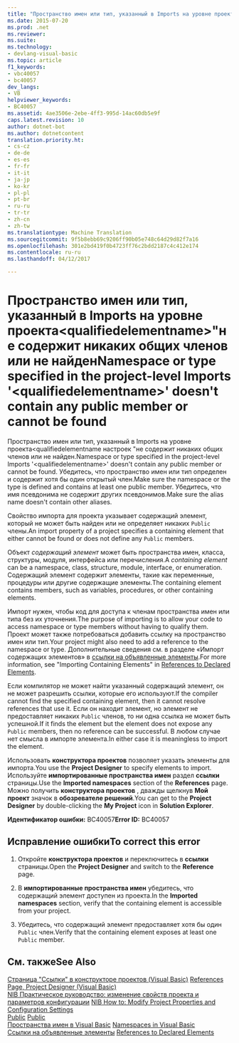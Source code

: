 ```yaml
---
title: "Пространство имен или тип, указанный в Imports на уровне проекта&lt;qualifiedelementname&gt;&quot;не содержит никаких общих членов или не удается найти | Документы Microsoft"
ms.date: 2015-07-20
ms.prod: .net
ms.reviewer: 
ms.suite: 
ms.technology:
- devlang-visual-basic
ms.topic: article
f1_keywords:
- vbc40057
- bc40057
dev_langs:
- VB
helpviewer_keywords:
- BC40057
ms.assetid: 4ae3506e-2ebe-4ff3-995d-14ac60db5e9f
caps.latest.revision: 10
author: dotnet-bot
ms.author: dotnetcontent
translation.priority.ht:
- cs-cz
- de-de
- es-es
- fr-fr
- it-it
- ja-jp
- ko-kr
- pl-pl
- pt-br
- ru-ru
- tr-tr
- zh-cn
- zh-tw
ms.translationtype: Machine Translation
ms.sourcegitcommit: 9f5b8ebb69c9206ff90b05e748c64d29d82f7a16
ms.openlocfilehash: 301e2bd419f0b4723ff76c2bdd2187c4c412e174
ms.contentlocale: ru-ru
ms.lasthandoff: 04/12/2017

---
```

# <a name="namespace-or-type-specified-in-the-project-level-imports-39ltqualifiedelementnamegt39-doesn39t-contain-any-public-member-or-cannot-be-found"></a><span data-ttu-id="6b7e1-102">Пространство имен или тип, указанный в Imports на уровне проекта&lt;qualifiedelementname&gt;"не содержит никаких общих членов или не найден</span><span class="sxs-lookup"><span data-stu-id="6b7e1-102">Namespace or type specified in the project-level Imports &#39;&lt;qualifiedelementname&gt;&#39; doesn&#39;t contain any public member or cannot be found</span></span>
<span data-ttu-id="6b7e1-103">Пространство имен или тип, указанный в Imports на уровне проекта\<qualifiedelementname настроек "не содержит никаких общих членов или не найден.</span><span class="sxs-lookup"><span data-stu-id="6b7e1-103">Namespace or type specified in the project-level Imports '\<qualifiedelementname>' doesn't contain any public member or cannot be found.</span></span> <span data-ttu-id="6b7e1-104">Убедитесь, что пространство имен или тип определен и содержит хотя бы один открытый член.</span><span class="sxs-lookup"><span data-stu-id="6b7e1-104">Make sure the namespace or the type is defined and contains at least one public member.</span></span> <span data-ttu-id="6b7e1-105">Убедитесь, что имя псевдонима не содержит других псевдонимов.</span><span class="sxs-lookup"><span data-stu-id="6b7e1-105">Make sure the alias name doesn't contain other aliases.</span></span>  
  
 <span data-ttu-id="6b7e1-106">Свойство импорта для проекта указывает содержащий элемент, который не может быть найден или не определяет никаких `Public` члены.</span><span class="sxs-lookup"><span data-stu-id="6b7e1-106">An import property of a project specifies a containing element that either cannot be found or does not define any `Public` members.</span></span>  
  
 <span data-ttu-id="6b7e1-107">Объект *содержащий элемент* может быть пространства имен, класса, структуры, модуля, интерфейса или перечисления.</span><span class="sxs-lookup"><span data-stu-id="6b7e1-107">A *containing element* can be a namespace, class, structure, module, interface, or enumeration.</span></span> <span data-ttu-id="6b7e1-108">Содержащий элемент содержит элементы, такие как переменные, процедуры или другие содержащие элементы.</span><span class="sxs-lookup"><span data-stu-id="6b7e1-108">The containing element contains members, such as variables, procedures, or other containing elements.</span></span>  
  
 <span data-ttu-id="6b7e1-109">Импорт нужен, чтобы код для доступа к членам пространства имен или типа без их уточнения.</span><span class="sxs-lookup"><span data-stu-id="6b7e1-109">The purpose of importing is to allow your code to access namespace or type members without having to qualify them.</span></span> <span data-ttu-id="6b7e1-110">Проект может также потребоваться добавить ссылку на пространство имен или тип.</span><span class="sxs-lookup"><span data-stu-id="6b7e1-110">Your project might also need to add a reference to the namespace or type.</span></span> <span data-ttu-id="6b7e1-111">Дополнительные сведения см. в разделе «Импорт содержащих элементов» в [ссылки на объявленные элементы](../../../visual-basic/programming-guide/language-features/declared-elements/references-to-declared-elements.md).</span><span class="sxs-lookup"><span data-stu-id="6b7e1-111">For more information, see "Importing Containing Elements" in [References to Declared Elements](../../../visual-basic/programming-guide/language-features/declared-elements/references-to-declared-elements.md).</span></span>  
  
 <span data-ttu-id="6b7e1-112">Если компилятор не может найти указанный содержащий элемент, он не может разрешить ссылки, которые его используют.</span><span class="sxs-lookup"><span data-stu-id="6b7e1-112">If the compiler cannot find the specified containing element, then it cannot resolve references that use it.</span></span> <span data-ttu-id="6b7e1-113">Если он находит элемент, но элемент не предоставляет никаких `Public` членов, то ни одна ссылка не может быть успешной.</span><span class="sxs-lookup"><span data-stu-id="6b7e1-113">If it finds the element but the element does not expose any `Public` members, then no reference can be successful.</span></span> <span data-ttu-id="6b7e1-114">В любом случае нет смысла в импорте элемента.</span><span class="sxs-lookup"><span data-stu-id="6b7e1-114">In either case it is meaningless to import the element.</span></span>  
  
 <span data-ttu-id="6b7e1-115">Использовать **конструктора проектов** позволяет указать элементы для импорта.</span><span class="sxs-lookup"><span data-stu-id="6b7e1-115">You use the **Project Designer** to specify elements to import.</span></span> <span data-ttu-id="6b7e1-116">Используйте **импортированные пространства имен** раздел **ссылки** страницы.</span><span class="sxs-lookup"><span data-stu-id="6b7e1-116">Use the **Imported namespaces** section of the **References** page.</span></span> <span data-ttu-id="6b7e1-117">Можно получить **конструктора проектов** , дважды щелкнув **Мой проект** значок в **обозревателе решений**.</span><span class="sxs-lookup"><span data-stu-id="6b7e1-117">You can get to the **Project Designer** by double-clicking the **My Project** icon in **Solution Explorer**.</span></span>  
  
 <span data-ttu-id="6b7e1-118">**Идентификатор ошибки:** BC40057</span><span class="sxs-lookup"><span data-stu-id="6b7e1-118">**Error ID:** BC40057</span></span>  
  
## <a name="to-correct-this-error"></a><span data-ttu-id="6b7e1-119">Исправление ошибки</span><span class="sxs-lookup"><span data-stu-id="6b7e1-119">To correct this error</span></span>  
  
1.  <span data-ttu-id="6b7e1-120">Откройте **конструктора проектов** и переключитесь в **ссылки** страницы.</span><span class="sxs-lookup"><span data-stu-id="6b7e1-120">Open the **Project Designer** and switch to the **Reference** page.</span></span>  
  
2.  <span data-ttu-id="6b7e1-121">В **импортированные пространства имен** убедитесь, что содержащий элемент доступен из проекта.</span><span class="sxs-lookup"><span data-stu-id="6b7e1-121">In the **Imported namespaces** section, verify that the containing element is accessible from your project.</span></span>  
  
3.  <span data-ttu-id="6b7e1-122">Убедитесь, что содержащий элемент предоставляет хотя бы один `Public` член.</span><span class="sxs-lookup"><span data-stu-id="6b7e1-122">Verify that the containing element exposes at least one `Public` member.</span></span>  
  
## <a name="see-also"></a><span data-ttu-id="6b7e1-123">См. также</span><span class="sxs-lookup"><span data-stu-id="6b7e1-123">See Also</span></span>  
 <span data-ttu-id="6b7e1-124">[Страница "Ссылки" в конструкторе проектов (Visual Basic)](https://docs.microsoft.com/visualstudio/ide/reference/references-page-project-designer-visual-basic) </span><span class="sxs-lookup"><span data-stu-id="6b7e1-124">[References Page, Project Designer (Visual Basic)](https://docs.microsoft.com/visualstudio/ide/reference/references-page-project-designer-visual-basic) </span></span>  
<span data-ttu-id="6b7e1-125"> [NIB Практическое руководство: изменение свойств проекта и параметров конфигурации](http://msdn.microsoft.com/en-us/e7184bc5-2f2b-4b4f-aa9a-3ecfcbc48b67) </span><span class="sxs-lookup"><span data-stu-id="6b7e1-125"> [NIB How to: Modify Project Properties and Configuration Settings](http://msdn.microsoft.com/en-us/e7184bc5-2f2b-4b4f-aa9a-3ecfcbc48b67) </span></span>  
<span data-ttu-id="6b7e1-126"> [Public](../../../visual-basic/language-reference/modifiers/public.md) </span><span class="sxs-lookup"><span data-stu-id="6b7e1-126"> [Public](../../../visual-basic/language-reference/modifiers/public.md) </span></span>  
<span data-ttu-id="6b7e1-127"> [Пространства имен в Visual Basic](../../../visual-basic/programming-guide/program-structure/namespaces.md) </span><span class="sxs-lookup"><span data-stu-id="6b7e1-127"> [Namespaces in Visual Basic](../../../visual-basic/programming-guide/program-structure/namespaces.md) </span></span>  
<span data-ttu-id="6b7e1-128"> [Ссылки на объявленные элементы](../../../visual-basic/programming-guide/language-features/declared-elements/references-to-declared-elements.md)</span><span class="sxs-lookup"><span data-stu-id="6b7e1-128"> [References to Declared Elements](../../../visual-basic/programming-guide/language-features/declared-elements/references-to-declared-elements.md)</span></span>
